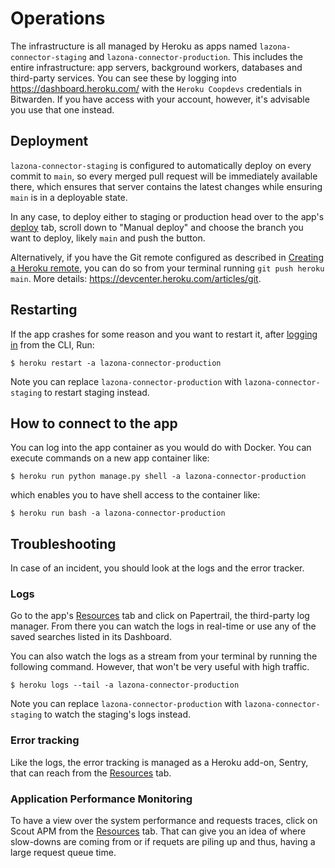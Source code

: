 # Operations

The infrastructure is all managed by Heroku as apps named
`lazona-connector-staging` and `lazona-connector-production`. This includes the
entire infrastructure: app servers, background workers, databases and
third-party services. You can see these by logging into
https://dashboard.heroku.com/ with the `Heroku Coopdevs` credentials in
Bitwarden. If you have access with your account, however, it's advisable you use
that one instead.



## Deployment

`lazona-connector-staging` is configured to automatically deploy on every commit
to `main`, so every merged pull request will be immediately available there,
which ensures that server contains the latest changes while ensuring `main` is
in a deployable state.

In any case, to deploy either to staging or production head over to the app's
[deploy] tab, scroll down to "Manual deploy" and choose the branch you want to
deploy, likely `main` and push the button.

Alternatively, if you have the Git remote configured as described in [Creating
a Heroku remote], you can do so from your terminal running `git push heroku
main`. More details: https://devcenter.heroku.com/articles/git.

## Restarting

If the app crashes for some reason and you want to restart it, after [logging in] from the CLI, Run:

```
$ heroku restart -a lazona-connector-production
```

Note you can replace `lazona-connector-production` with
`lazona-connector-staging` to restart staging instead.

## How to connect to the app

You can log into the app container as you would do with Docker. You can execute
commands on a new app container like:

```
$ heroku run python manage.py shell -a lazona-connector-production
```

which enables you to have shell access to the container like:

```
$ heroku run bash -a lazona-connector-production
```

## Troubleshooting

In case of an incident, you should look at the logs and the error tracker. 

### Logs

Go to the app's [Resources] tab and click on Papertrail, the third-party log
manager. From there you can watch the logs in real-time or use any of the saved
searches listed in its Dashboard.

You can also watch the logs as a stream from your terminal by running the
following command. However, that won't be very useful with high traffic.

```
$ heroku logs --tail -a lazona-connector-production
```

Note you can replace `lazona-connector-production` with
`lazona-connector-staging` to watch the staging's logs instead.

### Error tracking

Like the logs, the error tracking is managed as a Heroku add-on, Sentry, that
can reach from the [Resources] tab.

### Application Performance Monitoring

To have a view over the system performance and requests traces, click on Scout
APM from the [Resources] tab. That can give you an idea of where slow-downs are
coming from or if requets are piling up and thus, having a large request
queue time.


[deploy]: https://dashboard.heroku.com/apps/lazona-connector-staging/deploy/github
[Creating a Heroku remote]: https://devcenter.heroku.com/articles/git#creating-a-heroku-remote
[Resources]: https://dashboard.heroku.com/apps/lazona-connector-staging/resources
[logging in]: https://devcenter.heroku.com/articles/heroku-cli#getting-started
